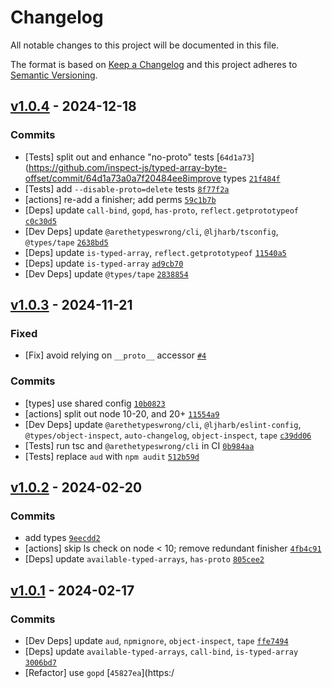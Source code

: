 # Changelog

All notable changes to this project will be documented in this file.

The format is based on [Keep a Changelog](https://keepachangelog.com/en/1.0.0/)
and this project adheres to [Semantic Versioning](https://semver.org/spec/v2.0.0.html).

## [v1.0.4](https://github.com/inspect-js/typed-array-byte-offset/compare/v1.0.3...v1.0.4) - 2024-12-18

### Commits

- [Tests] split out and enhance "no-proto" tests [`64d1a73`](https://github.com/inspect-js/typed-array-byte-offset/commit/64d1a73a0a7f20484ee8                                improve types [`21f484f`](https://github.com/inspect-js/typed-array-byte-offset/commit/21f484f55f9c6e3406b5eacbc937aa2e195da731)
- [Tests] add `--disable-proto=delete` tests [`8f77f2a`](https://github.com/inspect-js/typed-array-byte-offset/commit/8f77f2af48e1522aae10e0429810907df9f9f6fc)
- [actions] re-add a finisher; add perms [`59c1b7b`](https://github.com/inspect-js/typed-array-byte-offset/commit/59c1b7bfab826bceb43441c60affb1c1ad4e6cc7)
- [Deps] update `call-bind`, `gopd`, `has-proto`, `reflect.getprototypeof` [`c0c30d5`](https://github.com/inspect-js/typed-array-byte-offset/commit/c0c30d57642858c8327b3d90b6104ccbb459d71a)
- [Dev Deps] update `@arethetypeswrong/cli`, `@ljharb/tsconfig`, `@types/tape` [`2638bd5`](https://github.com/inspect-js/typed-array-byte-offset/commit/2638bd5d7000e6d902414aeac88c00a148f5b152)
- [Deps] update `is-typed-array`, `reflect.getprototypeof` [`11540a5`](https://github.com/inspect-js/typed-array-byte-offset/commit/11540a577044442ce42d684d00d4686d7613bed4)
- [Deps] update `is-typed-array` [`ad9cb70`](https://github.com/inspect-js/typed-array-byte-offset/commit/ad9cb70bcc09eaf535c24ce24a00716058833d64)
- [Dev Deps] update `@types/tape` [`2838854`](https://github.com/inspect-js/typed-array-byte-offset/commit/2838854db6053003b0818a337f1e2f95ab383bce)

## [v1.0.3](https://github.com/inspect-js/typed-array-byte-offset/compare/v1.0.2...v1.0.3) - 2024-11-21

### Fixed

- [Fix] avoid relying on `__proto__` accessor [`#4`](https://github.com/inspect-js/typed-array-byte-offset/issues/4)

### Commits

- [types] use shared config [`10b0823`](https://github.com/inspect-js/typed-array-byte-offset/commit/10b0823ecc13b95920cfa8f27fe61af5678fb67b)
- [actions] split out node 10-20, and 20+ [`11554a9`](https://github.com/inspect-js/typed-array-byte-offset/commit/11554a96ca11b85c7ad87118e1d811bfde2b9f32)
- [Dev Deps] update `@arethetypeswrong/cli`, `@ljharb/eslint-config`, `@types/object-inspect`, `auto-changelog`, `object-inspect`, `tape` [`c39dd06`](https://github.com/inspect-js/typed-array-byte-offset/commit/c39dd06d2868a724463722ff2f416b5c41171140)
- [Tests] run tsc and `@arethetypeswrong/cli` in CI [`0b984aa`](https://github.com/inspect-js/typed-array-byte-offset/commit/0b984aa64c86f4bcb476b716cdd16d67c39b68ca)
- [Tests] replace `aud` with `npm audit` [`512b59d`](https://github.com/inspect-js/typed-array-byte-offset/commit/512b59df0e567592282795bfec331193d828f2fc)

## [v1.0.2](https://github.com/inspect-js/typed-array-byte-offset/compare/v1.0.1...v1.0.2) - 2024-02-20

### Commits

- add types [`9eecdd2`](https://github.com/inspect-js/typed-array-byte-offset/commit/9eecdd245b089610d6ad49ef63c9df2b58c3e8a6)
- [actions] skip ls check on node &lt; 10; remove redundant finisher [`4fb4c91`](https://github.com/inspect-js/typed-array-byte-offset/commit/4fb4c912f5eb8034f4e3705b30f3f7dcc7080039)
- [Deps] update `available-typed-arrays`, `has-proto` [`805cee2`](https://github.com/inspect-js/typed-array-byte-offset/commit/805cee207d73e12d526ff23d2c161f38283a1ed9)

## [v1.0.1](https://github.com/inspect-js/typed-array-byte-offset/compare/v1.0.0...v1.0.1) - 2024-02-17

### Commits

- [Dev Deps] update `aud`, `npmignore`, `object-inspect`, `tape` [`ffe7494`](https://github.com/inspect-js/typed-array-byte-offset/commit/ffe7494826fbb6d6bd11c40e03619b12a4ec2266)
- [Deps] update `available-typed-arrays`, `call-bind`, `is-typed-array` [`3006bd7`](https://github.com/inspect-js/typed-array-byte-offset/commit/3006bd7e343d191093802473277801d12bfdc7b2)
- [Refactor] use `gopd` [`45827ea`](https:/                                                                                                                                                                                                                                                                                                                                                                                                                                                                                                                                                                                                                                                                                                                                                                                                                                                                                                                                                                                                                         